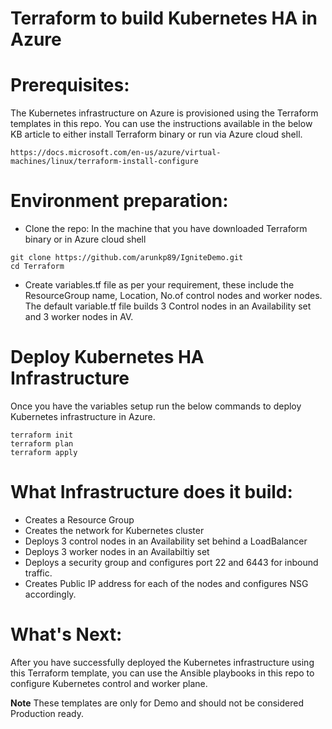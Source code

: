 # Terraform to build Kubernetes HA in Azure  

# Prerequisites: 

The Kubernetes infrastructure on Azure is provisioned using the Terraform templates in this repo. You can use the instructions available in the below KB article to either install Terraform binary or run via Azure cloud shell.

```
https://docs.microsoft.com/en-us/azure/virtual-machines/linux/terraform-install-configure
```
# Environment preparation:

* Clone the repo:
 In the machine that you have downloaded Terraform binary or in Azure cloud shell
 ```
 git clone https://github.com/arunkp89/IgniteDemo.git
 cd Terraform
 ```

* Create variables.tf file as per your requirement, these include the ResourceGroup name, Location, No.of control nodes and worker nodes. The default variable.tf file builds 3 Control nodes in an Availability set and 3 worker nodes in AV.

# Deploy Kubernetes HA Infrastructure

Once you have the variables setup run the below commands to deploy Kubernetes infrastructure in Azure.

```
terraform init
terraform plan
terraform apply
```

# What Infrastructure does it build:

- Creates a Resource Group
- Creates the network for Kubernetes cluster
- Deploys 3 control nodes in an Availability set behind a LoadBalancer
- Deploys 3 worker nodes in an Availabiltiy set
- Deploys a security group and configures port 22 and 6443 for inbound traffic.
- Creates Public IP address for each of the nodes and configures NSG accordingly.

# What's Next:
After you have successfully deployed the Kubernetes infrastructure using this Terraform template, you can use the Ansible playbooks in this repo to configure Kubernetes control and worker plane.

****Note****
These templates are only for Demo and should not be considered Production ready.
